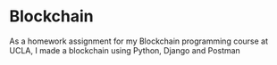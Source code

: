 # Blockchain
As a homework assignment for my Blockchain programming course at UCLA, I made a blockchain using Python, Django and Postman
